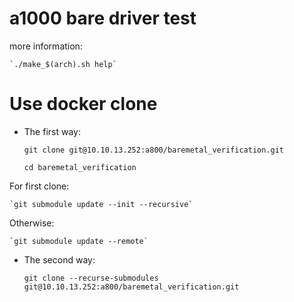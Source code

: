 # a1000 bare driver test

more information:

	`./make_$(arch).sh help`

# Use docker clone

* The first way:

	`git clone git@10.10.13.252:a800/baremetal_verification.git`

	`cd baremetal_verification`

For first clone:

	`git submodule update --init --recursive`

Otherwise:

	`git submodule update --remote`

* The second way:

	`git clone --recurse-submodules git@10.10.13.252:a800/baremetal_verification.git`

